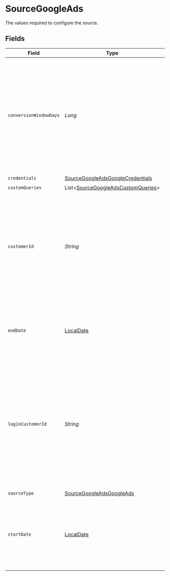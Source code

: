 # SourceGoogleAds

The values required to configure the source.


## Fields

| Field                                                                                                                                                                                                                                                                                                                                | Type                                                                                                                                                                                                                                                                                                                                 | Required                                                                                                                                                                                                                                                                                                                             | Description                                                                                                                                                                                                                                                                                                                          | Example                                                                                                                                                                                                                                                                                                                              |
| ------------------------------------------------------------------------------------------------------------------------------------------------------------------------------------------------------------------------------------------------------------------------------------------------------------------------------------ | ------------------------------------------------------------------------------------------------------------------------------------------------------------------------------------------------------------------------------------------------------------------------------------------------------------------------------------ | ------------------------------------------------------------------------------------------------------------------------------------------------------------------------------------------------------------------------------------------------------------------------------------------------------------------------------------ | ------------------------------------------------------------------------------------------------------------------------------------------------------------------------------------------------------------------------------------------------------------------------------------------------------------------------------------ | ------------------------------------------------------------------------------------------------------------------------------------------------------------------------------------------------------------------------------------------------------------------------------------------------------------------------------------ |
| `conversionWindowDays`                                                                                                                                                                                                                                                                                                               | *Long*                                                                                                                                                                                                                                                                                                                               | :heavy_minus_sign:                                                                                                                                                                                                                                                                                                                   | A conversion window is the number of days after an ad interaction (such as an ad click or video view) during which a conversion, such as a purchase, is recorded in Google Ads. For more information, see <a href="https://support.google.com/google-ads/answer/3123169?hl=en">Google's documentation</a>.                           | 14                                                                                                                                                                                                                                                                                                                                   |
| `credentials`                                                                                                                                                                                                                                                                                                                        | [SourceGoogleAdsGoogleCredentials](../../models/shared/SourceGoogleAdsGoogleCredentials.md)                                                                                                                                                                                                                                          | :heavy_check_mark:                                                                                                                                                                                                                                                                                                                   | N/A                                                                                                                                                                                                                                                                                                                                  |                                                                                                                                                                                                                                                                                                                                      |
| `customQueries`                                                                                                                                                                                                                                                                                                                      | List<[SourceGoogleAdsCustomQueries](../../models/shared/SourceGoogleAdsCustomQueries.md)>                                                                                                                                                                                                                                            | :heavy_minus_sign:                                                                                                                                                                                                                                                                                                                   | N/A                                                                                                                                                                                                                                                                                                                                  |                                                                                                                                                                                                                                                                                                                                      |
| `customerId`                                                                                                                                                                                                                                                                                                                         | *String*                                                                                                                                                                                                                                                                                                                             | :heavy_check_mark:                                                                                                                                                                                                                                                                                                                   | Comma-separated list of (client) customer IDs. Each customer ID must be specified as a 10-digit number without dashes. For detailed instructions on finding this value, refer to our <a href="https://docs.airbyte.com/integrations/sources/google-ads#setup-guide">documentation</a>.                                               | 6783948572,5839201945                                                                                                                                                                                                                                                                                                                |
| `endDate`                                                                                                                                                                                                                                                                                                                            | [LocalDate](https://docs.oracle.com/javase/8/docs/api/java/time/LocalDate.html)                                                                                                                                                                                                                                                      | :heavy_minus_sign:                                                                                                                                                                                                                                                                                                                   | UTC date in the format YYYY-MM-DD. Any data after this date will not be replicated. (Default value of today is used if not set)                                                                                                                                                                                                      | 2017-01-30                                                                                                                                                                                                                                                                                                                           |
| `loginCustomerId`                                                                                                                                                                                                                                                                                                                    | *String*                                                                                                                                                                                                                                                                                                                             | :heavy_minus_sign:                                                                                                                                                                                                                                                                                                                   | If your access to the customer account is through a manager account, this field is required, and must be set to the 10-digit customer ID of the manager account. For more information about this field, refer to <a href="https://developers.google.com/google-ads/api/docs/concepts/call-structure#cid">Google's documentation</a>. | 7349206847                                                                                                                                                                                                                                                                                                                           |
| `sourceType`                                                                                                                                                                                                                                                                                                                         | [SourceGoogleAdsGoogleAds](../../models/shared/SourceGoogleAdsGoogleAds.md)                                                                                                                                                                                                                                                          | :heavy_check_mark:                                                                                                                                                                                                                                                                                                                   | N/A                                                                                                                                                                                                                                                                                                                                  |                                                                                                                                                                                                                                                                                                                                      |
| `startDate`                                                                                                                                                                                                                                                                                                                          | [LocalDate](https://docs.oracle.com/javase/8/docs/api/java/time/LocalDate.html)                                                                                                                                                                                                                                                      | :heavy_minus_sign:                                                                                                                                                                                                                                                                                                                   | UTC date in the format YYYY-MM-DD. Any data before this date will not be replicated. (Default value of two years ago is used if not set)                                                                                                                                                                                             | 2017-01-25                                                                                                                                                                                                                                                                                                                           |